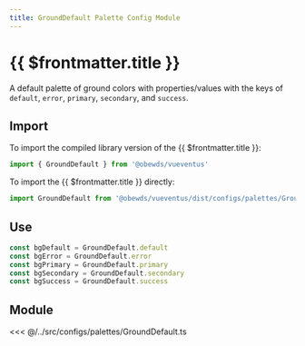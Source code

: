 ```yaml
---
title: GroundDefault Palette Config Module
---
```


<script setup>
    import DocsPackageVersion from '../../../src/views/compos/DocsPackageVersion.vue'
</script>





# {{ $frontmatter.title }}

A default palette of ground colors with properties/values with the keys of `default`, `error`, `primary`, `secondary`, and `success`.






<!-- TODO: remove example import xxxxx from @obewds/vueventus/dist/... -->
## Import

To import the compiled library version of the {{ $frontmatter.title }}:

```javascript
import { GroundDefault } from '@obewds/vueventus'
```

To import the {{ $frontmatter.title }} directly:

```javascript
import GroundDefault from '@obewds/vueventus/dist/configs/palettes/GroundDefault.js'
```






## Use

```javascript
const bgDefault = GroundDefault.default
const bgError = GroundDefault.error
const bgPrimary = GroundDefault.primary
const bgSecondary = GroundDefault.secondary
const bgSuccess = GroundDefault.success
```






## Module

<<< @/../src/configs/palettes/GroundDefault.ts






<DocsPackageVersion/>


